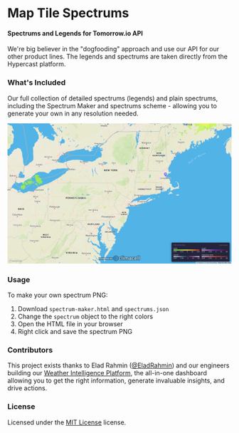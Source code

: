 Map Tile Spectrums
========

#### Spectrums and Legends for Tomorrow.io API ####
We're big believer in the "dogfooding" approach and use our API for our other product lines. The legends and spectrums are taken directly from the Hypercast platform.

### What's Included ###
Our full collection of detailed spectrums (legends) and plain spectrums, including the Spectrum Maker and spectrums scheme - allowing you to generate your own in any resolution needed.
 
![Map Tile Spectrums](./samples/precipitation.png)

### Usage ###
To make your own spectrum PNG:
1. Download `spectrum-maker.html` and `spectrums.json`
1. Change the `spectrum` object to the right colors
1. Open the HTML file in your browser
1. Right click and save the spectrum PNG

### Contributors ###
This project exists thanks to Elad Rahmin ([@EladRahmin](https://twitter.com/EladRahmin)) and our engineers building our [Weather Intelligence Platform](https://www.tomorrow.io/), the all-in-one dashboard allowing you to get the right information, generate invaluable insights, and drive actions.

### License ###
Licensed under the [MIT License](./LICENSE) license.
